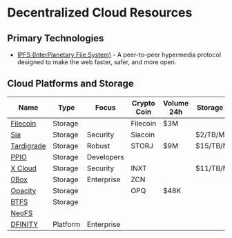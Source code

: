 # Decentralized Cloud Resources

## Primary Technologies

* [IPFS (InterPlanetary File System)](https://ipfs.io/) - A peer-to-peer hypermedia protocol designed to make the web faster, safer, and more open.

## Cloud Platforms and Storage

|Name|Type|Focus|Crypto Coin|Volume 24h|Storage Price|
|-|-|-|-|-|-|
|[Filecoin](https://filecoin.io/)|Storage||Filecoin|$3M||
|[Sia](https://sia.tech/)|Storage|Security|Siacoin||$2/TB/Month|
|[Tardigrade](https://tardigrade.io/)|Storage|Robust|STORJ|$9M|$15/TB/Month|
|[PPIO](https://www.pp.io/)|Storage|Developers||||
|[X Cloud](https://internxt.com/cloud)|Storage|Security|INXT||$11/TB/Month|
|[0Box](https://0chain.net/page-0box.html)|Storage|Enterprise|ZCN|||
|[Opacity](https://www.opacity.io/)|Storage||OPQ|$48K||
|[BTFS]()|Storage|||||
|[NeoFS](https://neo.org/)||||||
|[DFINITY](https://dfinity.org/)|Platform|Enterprise||||
